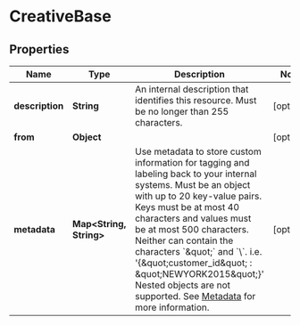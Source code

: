 

# CreativeBase


## Properties

| Name | Type | Description | Notes |
|------------ | ------------- | ------------- | -------------|
|**description** | **String** | An internal description that identifies this resource. Must be no longer than 255 characters.  |  [optional] |
|**from** | **Object** |  |  [optional] |
|**metadata** | **Map&lt;String, String&gt;** | Use metadata to store custom information for tagging and labeling back to your internal systems. Must be an object with up to 20 key-value pairs. Keys must be at most 40 characters and values must be at most 500 characters. Neither can contain the characters &#x60;\&quot;&#x60; and &#x60;\\&#x60;. i.e. &#39;{\&quot;customer_id\&quot; : \&quot;NEWYORK2015\&quot;}&#39; Nested objects are not supported.  See [Metadata](#section/Metadata) for more information. |  [optional] |



